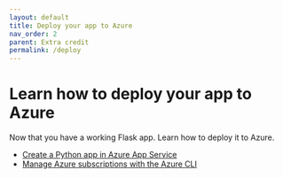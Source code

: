 ```yaml
---
layout: default
title: Deploy your app to Azure
nav_order: 2
parent: Extra credit
permalink: /deploy
---
```


# Learn how to deploy your app to Azure

Now that you have a working Flask app. Learn how to deploy it to Azure.

* [Create a Python app in Azure App Service](https://docs.microsoft.com/azure/app-service/containers/quickstart-python)
* [Manage Azure subscriptions with the Azure CLI](https://docs.microsoft.com/cli/azure/manage-azure-subscriptions-azure-cli?view=azure-cli-latest)
